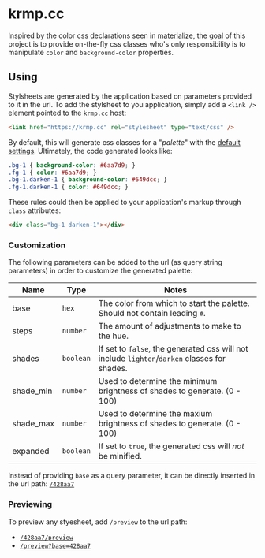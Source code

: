 # krmp.cc

Inspired by the color css declarations seen in [materialize](http://materializecss.com/color.html), the goal of this project is to provide on-the-fly css classes who's only responsibility is to manipulate `color` and `background-color` properties.

## Using

Stylsheets are generated by the application based on parameters provided to it in the url. To add the stylsheet to you application, simply add a `<link />` element pointed to the `krmp.cc` host:

```html
<link href="https://krmp.cc" rel="stylesheet" type="text/css" />
```

By default, this will generate css classes for a "_palette_" with the [default settings](https://github.com/dadleyy/krmp.cc/blob/master/krmp/request_runtime.go#L10-L15). Ultimately, the code generated looks like:

```css
.bg-1 { background-color: #6aa7d9; }
.fg-1 { color: #6aa7d9; }
.bg-1.darken-1 { background-color: #649dcc; }
.fg-1.darken-1 { color: #649dcc; }
```

These rules could then be applied to your application's markup through `class` attributes:

```html
<div class="bg-1 darken-1"></div>
```

### Customization

The following parameters can be added to the url (as query string parameters) in order to customize the generated palette:

| Name | Type | Notes |
| ---- | ---- | ---- |
| base | `hex` | The color from which to start the palette. Should not contain leading `#`. |
| steps | `number` | The amount of adjustments to make to the hue. |
| shades | `boolean` | If set to `false`, the generated css will not include `lighten`/`darken` classes for shades. |
| shade_min | `number` | Used to determine the minimum brightness of shades to generate. (0 - 100) |
| shade_max | `number` | Used to determine the maxium brightness of shades to generate. (0 - 100) |
| expanded | `boolean` | If set to `true`, the generated css will _not_ be minified. |

Instead of providing `base` as a query parameter, it can be directly inserted in the url path: [`/428aa7`](https://krmp.cc/428aa7)


### Previewing

To preview any styesheet, add `/preview` to the url path:

* [`/428aa7/preview`](https://krmp.cc/428aa7/preview)
* [`/preview?base=428aa7`](https://krmp.cc/preview?base=428aa7)
